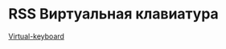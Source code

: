 # RSS Виртуальная клавиатура

[Virtual-keyboard](https://yuri-9.github.io/codejam-virtual-keyboard/)
